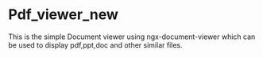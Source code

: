 # Pdf_viewer_new
This is the simple Document viewer using ngx-document-viewer which can be used to display pdf,ppt,doc and other similar files.

